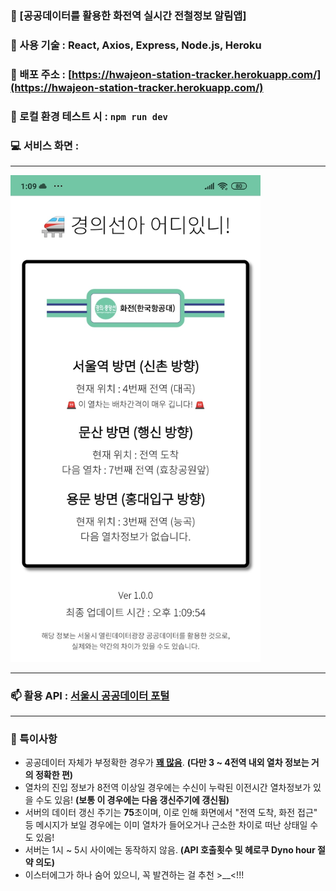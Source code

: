 ### 🚄 [공공데이터를 활용한 화전역 실시간 전철정보 알림앱]

### 🤖 사용 기술 : React, Axios, Express, Node.js, Heroku

### 🏨 배포 주소 : [https://hwajeon-station-tracker.herokuapp.com/](https://hwajeon-station-tracker.herokuapp.com/)

### 🌆 로컬 환경 테스트 시 : `npm run dev`

### 💻 서비스 화면 : 

---

<img src = "/result.jpg" width = "400"/>

---

### 📫 활용 API : [서울시 공공데이터 포털](https://data.seoul.go.kr/dataList/OA-12764/F/1/datasetView.do)

---

### 🚨 특이사항   

- 공공데이터 자체가 부정확한 경우가 <u><b>꽤 많음</b></u>. **(다만 3 ~ 4전역 내외 열차 정보는 거의 정확한 편)**      
- 열차의 진입 정보가 8전역 이상일 경우에는 수신이 누락된 이전시간 열차정보가 있을 수도 있음! **(보통 이 경우에는 다음 갱신주기에 갱신됨)**   
- 서버의 데이터 갱신 주기는 <b>75</b>초이며, 이로 인해 화면에서 "전역 도착, 화전 접근" 등 메시지가 보일 경우에는 이미 열차가 들어오거나 근소한 차이로 떠난 상태일 수도 있음!   
- 서버는 1시 ~ 5시 사이에는 동작하지 않음. **(API 호출횟수 및 헤로쿠 Dyno hour 절약 의도)**   
- 이스터에그가 하나 숨어 있으니, 꼭 발견하는 걸 추천 >__<!!!
